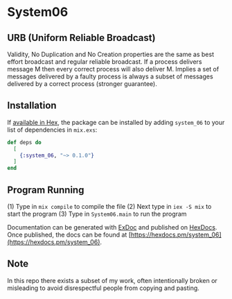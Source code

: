 # System06

## URB (Uniform Reliable Broadcast)
Validity, No Duplication and No Creation properties are the same as best effort broadcast and regular reliable broadcast.  If a process delivers message M then every correct process will also deliver M.  Implies a set of messages delivered by a faulty process is always a subset of messages delivered by a correct process (stronger guarantee).

## Installation

If [available in Hex](https://hex.pm/docs/publish), the package can be installed
by adding `system_06` to your list of dependencies in `mix.exs`:

```elixir
def deps do
  [
    {:system_06, "~> 0.1.0"}
  ]
end
```

## Program Running

(1) Type in `mix compile` to compile the file
(2) Next type in `iex -S mix` to start the program
(3) Type in `System06.main` to run the program


Documentation can be generated with [ExDoc](https://github.com/elixir-lang/ex_doc)
and published on [HexDocs](https://hexdocs.pm). Once published, the docs can
be found at [https://hexdocs.pm/system_06](https://hexdocs.pm/system_06).

## Note
In this repo there exists a subset of my work, often intentionally broken or misleading to avoid disrespectful people from copying and
pasting.
